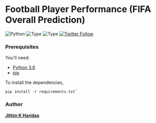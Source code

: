 # Football Player Performance (FIFA Overall Prediction)
![Python](https://img.shields.io/badge/python-3.x-orange.svg)
![Type](https://img.shields.io/badge/Machine-Learning-red.svg) ![Type](https://img.shields.io/badge/Type-Supervised-yellow.svg)
[![Twitter Follow](https://img.shields.io/twitter/follow/jithinharidaas.svg?style=social&label=Follow)](https://twitter.com/jithinharidaas)

### Prerequisites

You'll need:
  * [Python 3.6](https://www.python.org/downloads/release/python-360/)
  * [pip](https://pypi.org/project/pip/)

To install the dependencies,
```
pip install -r requirements.txt`
```

### Author

[**Jithin K Haridas**](https://twitter.com/jithinharidaas)